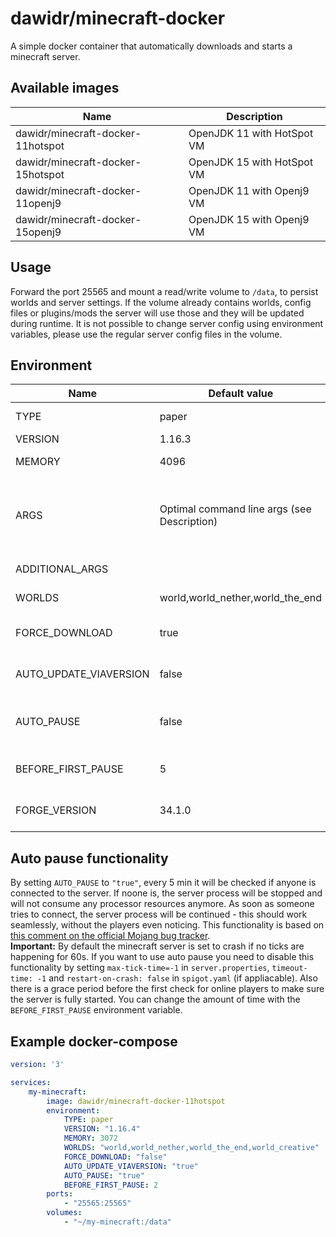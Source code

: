 # dawidr/minecraft-docker
A simple docker container that automatically downloads and starts a minecraft server.

## Available images
| Name                              | Description                |
| --------------------------------- | -------------------------- |
| dawidr/minecraft-docker-11hotspot | OpenJDK 11 with HotSpot VM |
| dawidr/minecraft-docker-15hotspot | OpenJDK 15 with HotSpot VM |
| dawidr/minecraft-docker-11openj9  | OpenJDK 11 with Openj9 VM  |
| dawidr/minecraft-docker-15openj9  | OpenJDK 15 with Openj9 VM  |

## Usage
Forward the port 25565 and mount a read/write volume to `/data`, to persist worlds and server settings. If the volume already contains worlds, config files or plugins/mods the server will use those and they will be updated during runtime. It is not possible to change server config using environment variables, please use the regular server config files in the volume.

## Environment
| Name                   | Default value                               | Description                                                                                                                                                             |
| ---------------------- | ------------------------------------------- | ----------------------------------------------------------------------------------------------------------------------------------------------------------------------- |
| TYPE                   | paper                                       | Which server jar to use. Currently supported: paper, fabric, waterfall                                                                                                  |
| VERSION                | 1.16.3                                      | Which Minecraft version to use                                                                                                                                          |
| MEMORY                 | 4096                                        | How much RAM to allocate for the server (in MB)                                                                                                                         |
| ARGS                   | Optimal command line args (see Description) | Which arguments to pass to the Java process. Depending on the container it uses them from https://mcflags.emc.gs or https://steinborn.me/posts/tuning-minecraft-openj9/ |
| ADDITIONAL_ARGS        |                                             | Additional arguments if you don't want to overwrite the whole ARGS                                                                                                      |
| WORLDS                 | world,world_nether,world_the_end            | Which world directories to use (ignored for when using waterfall)                                                                                                       |
| FORCE_DOWNLOAD         | true                                        | If set to "false", no server jar will be downloaded if there is already one present from a previous run                                                                 |
| AUTO_UPDATE_VIAVERSION | false                                       | If set to "true", the latest version of ViaVersion will be downloaded and put into the plugins or mods folder                                                           |
| AUTO_PAUSE             | false                                       | If set to "true", the minecraft server process will be paused when no players are connected. See below for more info                                                    |
| BEFORE_FIRST_PAUSE     | 5                                           | Time in minutes until the first "AUTO_PAUSE" check is done. See below for more info                                                                                     |
| FORGE_VERSION          | 34.1.0                                      | Specific version for the Forge Installer. Only used when `TYPE: forge`.                                                                                                                                         |

## Auto pause functionality
By setting `AUTO_PAUSE` to `"true"`, every 5 min it will be checked if anyone is connected to the server. If noone is, the server process will be stopped and will not consume any processor resources anymore. As soon as someone tries to connect, the server process will be continued - this should work seamlessly, without the players even noticing. This functionality is based on [this comment on the official Mojang bug tracker](https://bugs.mojang.com/browse/MC-149018?focusedCommentId=593606&page=com.atlassian.jira.plugin.system.issuetabpanels%3Acomment-tabpanel#comment-593606).  
**Important:** By default the minecraft server is set to crash if no ticks are happening for 60s. If you want to use auto pause you need to disable this functionality by setting `max-tick-time=-1` in `server.properties`, `timeout-time: -1` and `restart-on-crash: false` in `spigot.yaml` (if appliacable). Also there is a grace period before the first check for online players to make sure the server is fully started. You can change the amount of time with the `BEFORE_FIRST_PAUSE` environment variable.

## Example docker-compose
```yaml
version: '3'

services:
    my-minecraft:
        image: dawidr/minecraft-docker-11hotspot
        environment:
            TYPE: paper
            VERSION: "1.16.4"
            MEMORY: 3072
            WORLDS: "world,world_nether,world_the_end,world_creative"
            FORCE_DOWNLOAD: "false"
            AUTO_UPDATE_VIAVERSION: "true"
            AUTO_PAUSE: "true"
            BEFORE_FIRST_PAUSE: 2
        ports:
            - "25565:25565"
        volumes:
            - "~/my-minecraft:/data"
```
